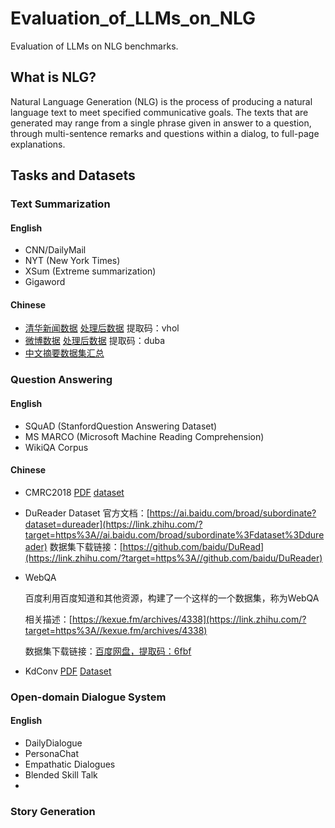 # Evaluation_of_LLMs_on_NLG
Evaluation of LLMs on NLG benchmarks.

## What is NLG?

Natural Language Generation (NLG) is the process of producing a natural language text to meet specified communicative goals. The texts that are generated may range from a single phrase given in answer to a question, through multi-sentence remarks and questions within a dialog, to full-page explanations.

## Tasks and Datasets

### Text Summarization

#### English

- CNN/DailyMail
- NYT (New York Times)
- XSum (Extreme summarization)
- Gigaword

#### Chinese

- [清华新闻数据](http://thuctc.thunlp.org/) [处理后数据](https://pan.baidu.com/share/init?surl=a-CUtTc5xQFB9_EJaxDklA) 提取码：vhol 
- [微博数据](https://www.jianshu.com/p/8f52352f0748?tdsourcetag=s_pcqq_aiomsg) [处理后数据](https://pan.baidu.com/share/init?surl=80aTaZe-5jopVBBJhBrTWg) 提取码：duba
- [中文摘要数据集汇总](https://zhuanlan.zhihu.com/p/341398288)

### Question Answering

#### English

- SQuAD (StanfordQuestion Answering Dataset)
- MS MARCO (Microsoft Machine Reading Comprehension)
- WikiQA Corpus

#### Chinese

- CMRC2018 [PDF](https://aclanthology.org/D19-1600/) [dataset](https://github.com/ymcui/cmrc2018)

- DuReader Dataset 官方文档：[https://ai.baidu.com/broad/subordinate?dataset=dureader](https://link.zhihu.com/?target=https%3A//ai.baidu.com/broad/subordinate%3Fdataset%3Ddureader) 数据集下载链接：[https://github.com/baidu/DuRead](https://link.zhihu.com/?target=https%3A//github.com/baidu/DuReader)

- WebQA

  百度利用百度知道和其他资源，构建了一个这样的一个数据集，称为WebQA

  相关描述：[https://kexue.fm/archives/4338](https://link.zhihu.com/?target=https%3A//kexue.fm/archives/4338)

  数据集下载链接：[百度网盘，提取码：6fbf](https://link.zhihu.com/?target=https%3A//pan.baidu.com/s/1pLXEYtd)

- KdConv [PDF](https://arxiv.org/abs/2004.04100) [Dataset](https://github.com/thu-coai/KdConv)

### Open-domain Dialogue System

#### English
 - DailyDialogue
 - PersonaChat
 - Empathatic Dialogues
 - Blended Skill Talk
 - 

### Story Generation

